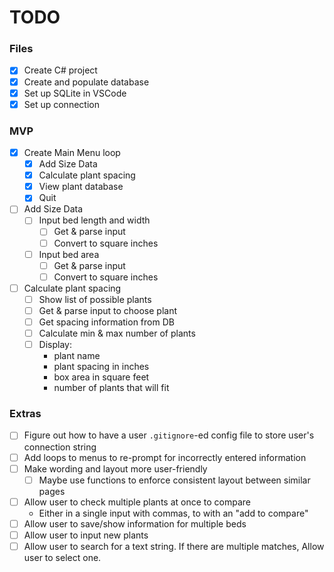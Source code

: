 # TODO
### Files
- [x] Create C# project
- [x] Create and populate database
- [x] Set up SQLite in VSCode
- [x] Set up connection

### MVP
- [x] Create Main Menu loop
	- [x] Add Size Data
	- [x] Calculate plant spacing
	- [x] View plant database
	- [x] Quit
- [ ] Add Size Data
	- [ ] Input bed length and width
		- [ ] Get & parse input
		- [ ] Convert to square inches
	- [ ] Input bed area
		- [ ] Get & parse input
		- [ ] Convert to square inches
- [ ] Calculate plant spacing
	- [ ] Show list of possible plants
	- [ ] Get & parse input to choose plant
	- [ ] Get spacing information from DB
	- [ ] Calculate min & max number of plants
	- [ ] Display:
		- plant name
		- plant spacing in inches
		- box area in square feet
		- number of plants that will fit


### Extras
- [ ] Figure out how to have a user `.gitignore`-ed config file to store user's connection string
- [ ] Add loops to menus to re-prompt for incorrectly entered information
- [ ] Make wording and layout more user-friendly
	- [ ] Maybe use functions to enforce consistent layout between similar pages
- [ ] Allow user to check multiple plants at once to compare
	- Either in a single input with commas, to with an "add to compare"
- [ ] Allow user to save/show information for multiple beds
- [ ] Allow user to input new plants
- [ ] Allow user to search for a text string. If there are multiple matches, Allow user to select one.